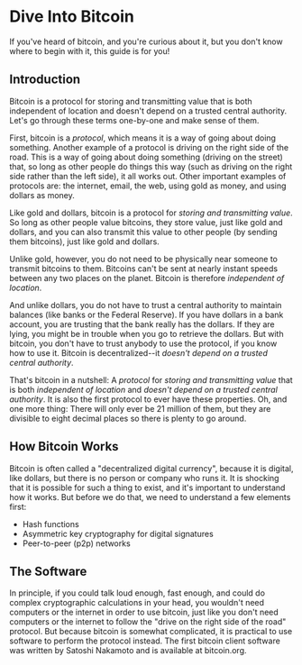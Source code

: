 Dive Into Bitcoin
=================

If you've heard of bitcoin, and you're curious about it, but you don't know where to begin with it, this guide is for you!

Introduction
------------

Bitcoin is a protocol for storing and transmitting value that is both independent of location and doesn't depend on a trusted central authority.
Let's go through these terms one-by-one and make sense of them.

First, bitcoin is a *protocol*, which means it is a way of going about doing something.
Another example of a protocol is driving on the right side of the road.
This is a way of going about doing something (driving on the street) that, so long as other people do things this way (such as driving on the right side rather than the left side), it all works out.
Other important examples of protocols are: the internet, email, the web, using gold as money, and using dollars as money.

Like gold and dollars, bitcoin is a protocol for *storing and transmitting value*.
So long as other people value bitcoins, they store value, just like gold and dollars, and you can also transmit this value to other people (by sending them bitcoins), just like gold and dollars.

Unlike gold, however, you do not need to be physically near someone to transmit bitcoins to them. Bitcoins can't be sent at nearly instant speeds between any two places on the planet. Bitcoin is therefore *independent of location*.

And unlike dollars, you do not have to trust a central authority to maintain balances (like banks or the Federal Reserve).
If you have dollars in a bank account, you are trusting that the bank really has the dollars.
If they are lying, you might be in trouble when you go to retrieve the dollars.
But with bitcoin, you don't have to trust anybody to use the protocol, if you know how to use it.
Bitcoin is decentralized--it *doesn't depend on a trusted central authority*.

That's bitcoin in a nutshell:
A *protocol* for *storing and transmitting value* that is both *independent of location* and *doesn't depend on a trusted central authority*.
It is also the first protocol to ever have these properties.
Oh, and one more thing: There will only ever be 21 million of them, but they are divisible to eight decimal places so there is plenty to go around.

How Bitcoin Works
-----------------

Bitcoin is often called a "decentralized digital currency", because it is digital, like dollars, but there is no person or company who runs it.
It is shocking that it is possible for such a thing to exist, and it's important to understand how it works.
But before we do that, we need to understand a few elements first:
* Hash functions
* Asymmetric key cryptography for digital signatures
* Peer-to-peer (p2p) networks

The Software
------------

In principle, if you could talk loud enough, fast enough, and could do complex cryptographic calculations in your head, you wouldn't need computers or the internet in order to use bitcoin, just like you don't need computers or the internet to follow the "drive on the right side of the road" protocol.
But because bitcoin is somewhat complicated, it is practical to use software to perform the protocol instead.
The first bitcoin client software was written by Satoshi Nakamoto and is available at bitcoin.org.

